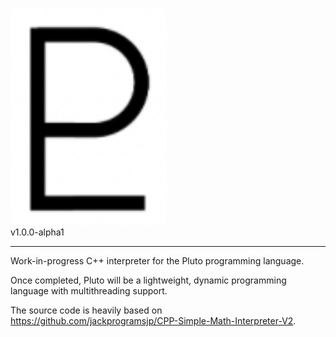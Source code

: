 [<img src="pluto.png" width="250" alt="Pluto symbol"/>](pluto.png)
<br />
v1.0.0-alpha1
<hr />

Work-in-progress C++ interpreter for the Pluto programming language.

Once completed, Pluto will be a lightweight, dynamic programming language with multithreading support.

The source code is heavily based on https://github.com/jackprogramsjp/CPP-Simple-Math-Interpreter-V2.